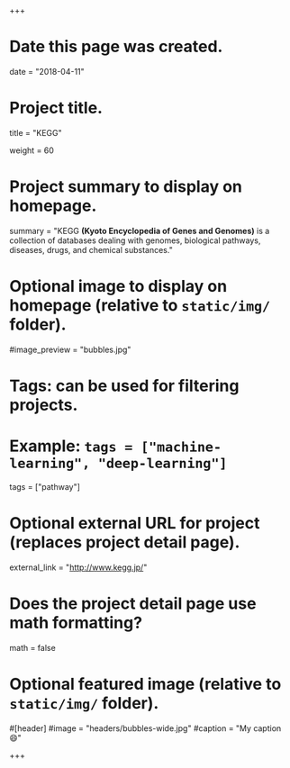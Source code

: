 +++
# Date this page was created.
date = "2018-04-11"

# Project title.
title = "KEGG"

weight = 60
# Project summary to display on homepage.
summary = "KEGG **(Kyoto Encyclopedia of Genes and Genomes)** is a collection of databases dealing with genomes, biological pathways, diseases, drugs, and chemical substances."

# Optional image to display on homepage (relative to `static/img/` folder).
#image_preview = "bubbles.jpg"

# Tags: can be used for filtering projects.
# Example: `tags = ["machine-learning", "deep-learning"]`
tags = ["pathway"]

# Optional external URL for project (replaces project detail page).
external_link = "http://www.kegg.jp/"

# Does the project detail page use math formatting?
math = false

# Optional featured image (relative to `static/img/` folder).
#[header]
#image = "headers/bubbles-wide.jpg"
#caption = "My caption :smile:"


+++
